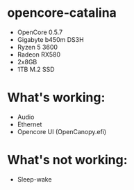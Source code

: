# opencore-catalina
* OpenCore 0.5.7
* Gigabyte b450m DS3H
* Ryzen 5 3600
* Radeon RX580
* 2x8GB 
* 1TB M.2 SSD

# What's working:
* Audio
* Ethernet
* Opencore UI (OpenCanopy.efi)

# What's not working:
* Sleep-wake
